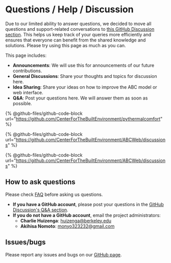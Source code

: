 # Questions / Help / Discussion

Due to our limited ability to answer questions, we decided to move all questions and support-related conversations to [this GitHub Discussion section](https://github.com/CenterForTheBuiltEnvironment/ABCWeb/discussions). This helps us keep track of your queries more efficiently and ensures that everyone can benefit from the shared knowledge and solutions. Please try using this page as much as you can.

This page includes:

* **Announcements**: We will use this for announcements of our future contributions.
* **General Discussions**: Share your thoughts and topics for discussion here.
* **Idea Sharing**: Share your ideas on how to improve the ABC model or web interface.
* **Q\&A**: Post your questions here. We will answer them as soon as possible.

{% @github-files/github-code-block url="https://github.com/CenterForTheBuiltEnvironment/pythermalcomfort" %}

{% @github-files/github-code-block url="https://github.com/CenterForTheBuiltEnvironment/ABCWeb/discussions" %}

{% @github-files/github-code-block url="https://github.com/CenterForTheBuiltEnvironment/ABCWeb/discussions" %}

## How to ask questions

Please check [FAQ](faqs.md) before asking us questions.

* **If you have a GitHub account**, please post your questions in the [GitHub Discussion's Q\&A section](https://github.com/CenterForTheBuiltEnvironment/ABCWeb/discussions/categories/q-a).
* **If you do not have a GitHub account**, email the project administrators:
  * **Charlie Huizenga**: huizenga@berkeley.edu
  * **Akihisa Nomoto**: monyo323232@gmail.com

## Issues/bugs

Please report any issues and bugs on our [GitHub page](https://github.com/CenterForTheBuiltEnvironment/ABCWeb/issues).

